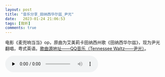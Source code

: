 ```yaml
---
layout: post
title: "音乐分享_田纳西华尔兹_尹光"
date:   2023-01-24 21:06:53
tags: [我听]
comments: true
---
```


电影《麦兜响当当》op，原曲为艾美莉卡田纳西州歌《田纳西华尔兹》，现为尹光翻唱，粤式英语。[歌曲源地址——QQ音乐（Tennessee Waltz——尹光）](https://y.qq.com/n/ryqq/songDetail/004d8rRt3ZiixZ)。

<audio id="audio" controls="" preload="none" src="https://s3.us-west-2.amazonaws.com/secure.notion-static.com/2f0aa158-3718-4754-a61f-4e85ce1bc94a/%E7%94%B0%E7%BA%B3%E8%A5%BF%E5%8D%8E%E5%B0%94%E5%85%B9_%E5%B0%B9%E5%85%89.m4a?X-Amz-Algorithm=AWS4-HMAC-SHA256&X-Amz-Content-Sha256=UNSIGNED-PAYLOAD&X-Amz-Credential=AKIAT73L2G45EIPT3X45%2F20230206%2Fus-west-2%2Fs3%2Faws4_request&X-Amz-Date=20230206T082324Z&X-Amz-Expires=86400&X-Amz-Signature=53770fa0e1b19e9630237deeaf1b3f81e08f7f5ddd89969fff9368ac2d0eaba5&X-Amz-SignedHeaders=host&x-id=GetObject">
</audio>
